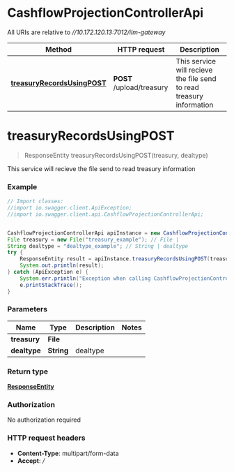 # CashflowProjectionControllerApi

All URIs are relative to *//10.172.120.13:7012/ilm-gateway*

Method | HTTP request | Description
------------- | ------------- | -------------
[**treasuryRecordsUsingPOST**](CashflowProjectionControllerApi.md#treasuryRecordsUsingPOST) | **POST** /upload/treasury | This service will recieve the file send to read treasury information 

<a name="treasuryRecordsUsingPOST"></a>
# **treasuryRecordsUsingPOST**
> ResponseEntity treasuryRecordsUsingPOST(treasury, dealtype)

This service will recieve the file send to read treasury information 

### Example
```java
// Import classes:
//import io.swagger.client.ApiException;
//import io.swagger.client.api.CashflowProjectionControllerApi;


CashflowProjectionControllerApi apiInstance = new CashflowProjectionControllerApi();
File treasury = new File("treasury_example"); // File | 
String dealtype = "dealtype_example"; // String | dealtype
try {
    ResponseEntity result = apiInstance.treasuryRecordsUsingPOST(treasury, dealtype);
    System.out.println(result);
} catch (ApiException e) {
    System.err.println("Exception when calling CashflowProjectionControllerApi#treasuryRecordsUsingPOST");
    e.printStackTrace();
}
```

### Parameters

Name | Type | Description  | Notes
------------- | ------------- | ------------- | -------------
 **treasury** | **File**|  |
 **dealtype** | **String**| dealtype |

### Return type

[**ResponseEntity**](ResponseEntity.md)

### Authorization

No authorization required

### HTTP request headers

 - **Content-Type**: multipart/form-data
 - **Accept**: */*

